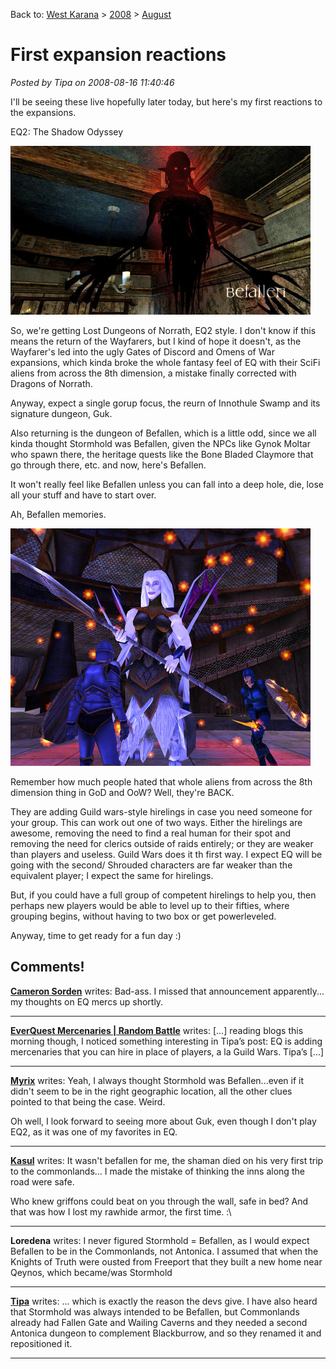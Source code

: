 Back to: [West Karana](/posts/westkarana.md) > [2008](/posts/2008/westkarana.md) > [August](./westkarana.md)
# First expansion reactions

*Posted by Tipa on 2008-08-16 11:40:46*

I'll be seeing these live hopefully later today, but here's my first reactions to the expansions.

EQ2: The Shadow Odyssey

![](../../../uploads/2008/08/befallen.jpg "befallen")

So, we're getting Lost Dungeons of Norrath, EQ2 style. I don't know if this means the return of the Wayfarers, but I kind of hope it doesn't, as the Wayfarer's led into the ugly Gates of Discord and Omens of War expansions, which kinda broke the whole fantasy feel of EQ with their SciFi aliens from across the 8th dimension, a mistake finally corrected with Dragons of Norrath.

Anyway, expect a single gorup focus, the reurn of Innothule Swamp and its signature dungeon, Guk.

Also returning is the dungeon of Befallen, which is a little odd, since we all kinda thought Stormhold was Befallen, given the NPCs like Gynok Moltar who spawn there, the heritage quests like the Bone Bladed Claymore that go through there, etc. and now, here's Befallen. 

It won't really feel like Befallen unless you can fall into a deep hole, die, lose all your stuff and have to start over.

Ah, Befallen memories.

![](../../../uploads/2008/08/eq000361.jpg "eq000361")

Remember how much people hated that whole aliens from across the 8th dimension thing in GoD and OoW? Well, they're BACK.

They are adding Guild wars-style hirelings in case you need someone for your group. This can work out one of two ways. Either the hirelings are awesome, removing the need to find a real human for their spot and removing the need for clerics outside of raids entirely; or they are weaker than players and useless. Guild Wars does it th first way. I expect EQ will be going with the second/ Shrouded characters are far weaker than the equivalent player; I expect the same for hirelings.

But, if you could have a full group of competent hirelings to help you, then perhaps new players would be able to level up to their fifties, where grouping begins, without having to two box or get powerleveled.

Anyway, time to get ready for a fun day :)

## Comments!

**[Cameron Sorden](http://random-battle.com)** writes: Bad-ass. I missed that announcement apparently... my thoughts on EQ mercs up shortly.

---

**[EverQuest Mercenaries | Random Battle](http://random-battle.com/2008/08/16/everquest-mercenaries/)** writes: [...] reading blogs this morning though, I noticed something interesting in Tipa’s post: EQ is adding mercenaries that you can hire in place of players, a la Guild Wars. Tipa’s [...]

---

**[Myrix](http://www.thewanderingrogue.com)** writes: Yeah, I always thought Stormhold was Befallen...even if it didn't seem to be in the right geographic location, all the other clues pointed to that being the case. Weird. 

Oh well, I look forward to seeing more about Guk, even though I don't play EQ2, as it was one of my favorites in EQ.

---

**[Kasul](http://shatteredblog.wordpress.com)** writes: It wasn't befallen for me, the shaman died on his very first trip to the commonlands... I made the mistake of thinking the inns along the road were safe.

Who knew griffons could beat on you through the wall, safe in bed? And that was how I lost my rawhide armor, the first time. :\\

---

**Loredena** writes: I never figured Stormhold = Befallen, as I would expect Befallen to be in the Commonlands, not Antonica. I assumed that when the Knights of Truth were ousted from Freeport that they built a new home near Qeynos, which became/was Stormhold

---

**[Tipa](https://chasingdings.com)** writes: ... which is exactly the reason the devs give. I have also heard that Stormhold was always intended to be Befallen, but Commonlands already had Fallen Gate and Wailing Caverns and they needed a second Antonica dungeon to complement Blackburrow, and so they renamed it and repositioned it.

---

